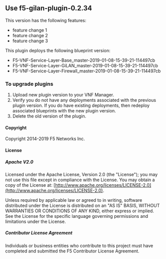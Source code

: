 ## Use f5-gilan-plugin-0.2.34 
This version has the following features:

- feature change 1
- feature change 2
- feature change 3

This plugin deploys the following blueprint version:
 
- F5-VNF-Service-Layer-Base_master-2019-01-08-15-39-21-114497cb
- F5-VNF-Service-Layer-GiLAN_master-2019-01-08-15-39-21-114497cb
- F5-VNF-Service-Layer-Firewall_master-2019-01-08-15-39-21-114497cb

### To upgrade plugins

1. Upload new plugin version to your VNF Manager. 
2. Verify you do not have any deployments associated with the previous plugin version. If you do have existing deployments, 
then redeploy associated blueprints with the new plugin version.
3. Delete the old version of the plugin.

#### Copyright
Copyright 2014-2019 F5 Networks Inc.

#### License

##### Apache V2.0 
Licensed under the Apache License, Version 2.0 (the "License"); you may not use this file except in compliance with the License. You may obtain a copy of the License at: [http://www.apache.org/licenses/LICENSE-2.0](http://www.apache.org/licenses/LICENSE-2.0).

Unless required by applicable law or agreed to in writing, software distributed under the License is distributed on an "AS IS" BASIS, WITHOUT WARRANTIES OR CONDITIONS OF ANY KIND, either express or implied. See the License for the specific language governing permissions and limitations under the License.

##### Contributor License Agreement
Individuals or business entities who contribute to this project must have completed and submitted the F5 Contributor License Agreement.
